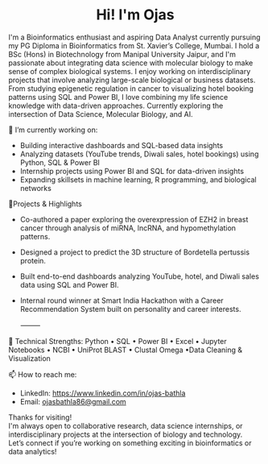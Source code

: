 <h1 align="center">Hi! I'm Ojas </h1>
  
I'm a Bioinformatics enthusiast and aspiring Data Analyst currently pursuing my PG Diploma in Bioinformatics from St. Xavier’s College, Mumbai. 
I hold a BSc (Hons) in Biotechnology from Manipal University Jaipur, and I'm passionate about integrating data science with molecular biology to make sense of complex biological systems.
I enjoy working on interdisciplinary projects that involve analyzing large-scale biological or business datasets.
From studying epigenetic regulation in cancer to visualizing hotel booking patterns using SQL and Power BI, I love combining my life science knowledge with data-driven approaches.
Currently exploring the intersection of Data Science, Molecular Biology, and AI.

🔭 I’m currently working on:
- Building interactive dashboards and SQL-based data insights  
- Analyzing datasets (YouTube trends, Diwali sales, hotel bookings) using Python, SQL & Power BI  
- Internship projects using Power BI and SQL for data-driven insights
- Expanding skillsets in machine learning, R programming, and biological networks  




🌟Projects & Highlights

- Co-authored a paper exploring the overexpression of EZH2 in breast cancer through analysis of miRNA, lncRNA, and hypomethylation patterns.  
- Designed a project to predict the 3D structure of Bordetella pertussis protein.  
- Built end-to-end dashboards analyzing YouTube, hotel, and Diwali sales data using SQL and Power BI.  
- Internal round winner at Smart India Hackathon with a Career Recommendation System built on personality and career interests.

  ⸻

🔧 Technical Strengths: Python • SQL • Power BI • Excel • Jupyter Notebooks
• NCBI • UniProt BLAST • Clustal Omega •Data Cleaning & Visualization  

📫 How to reach me:
- LinkedIn: https://www.linkedin.com/in/ojas-bathla
- Email: ojasbathla86@gmail.com


Thanks for visiting!  
I'm always open to collaborative research, data science internships, or interdisciplinary projects at the intersection of biology and technology.  
Let’s connect if you’re working on something exciting in bioinformatics or data analytics!
